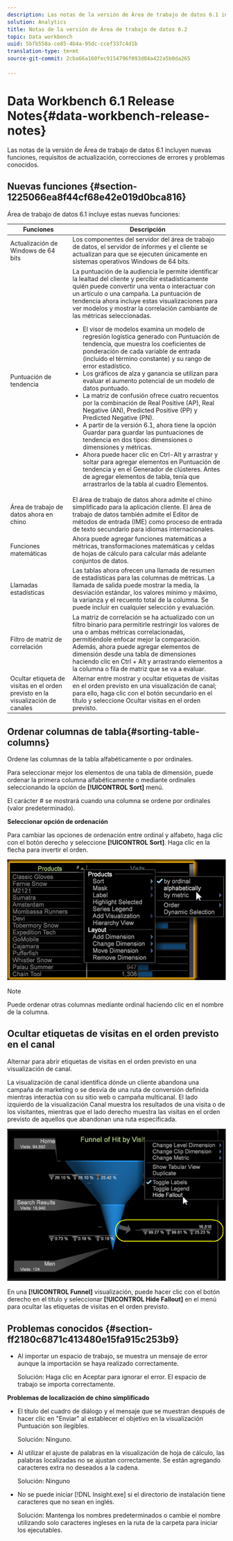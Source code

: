 ```yaml
---
description: Las notas de la versión de Área de trabajo de datos 6.1 incluyen nuevas funciones, requisitos de actualización, correcciones de errores y problemas conocidos.
solution: Analytics
title: Notas de la versión de Área de trabajo de datos 6.2
topic: Data workbench
uuid: 5bfb558a-ce85-4b4a-95dc-ccef337c4d1b
translation-type: tm+mt
source-git-commit: 2cba66a160fec9154796f093d04a422a5b0da265

---
```



# Data Workbench 6.1 Release Notes{#data-workbench-release-notes}

Las notas de la versión de Área de trabajo de datos 6.1 incluyen nuevas funciones, requisitos de actualización, correcciones de errores y problemas conocidos.

## Nuevas funciones {#section-1225066ea8f44cf68e42e019d0bca816}

Área de trabajo de datos 6.1 incluye estas nuevas funciones:

| Funciones  | Descripción |
|--- |--- |
| Actualización de Windows de 64 bits | Los componentes del servidor del área de trabajo de datos, el servidor de informes y el cliente se actualizan para que se ejecuten únicamente en sistemas operativos Windows de 64 bits. |
| Puntuación de tendencia | La puntuación de la audiencia le permite identificar la lealtad del cliente y percibir estadísticamente quién puede convertir una venta o interactuar con un artículo o una campaña. La puntuación de tendencia ahora incluye estas visualizaciones para ver modelos y mostrar la correlación cambiante de las métricas seleccionadas.<ul><li>El visor de modelos examina un modelo de regresión logística generado con Puntuación de tendencia, que muestra los coeficientes de ponderación de cada variable de entrada (incluido el término constante) y su rango de error estadístico. </li><li>Los gráficos de alza y ganancia se utilizan para evaluar el aumento potencial de un modelo de datos puntuado.</li><li>La matriz de confusión ofrece cuatro recuentos por la combinación de Real Positive (AP), Real Negative (AN), Predicted Positive (PP) y Predicted Negative (PN).</li> <li>A partir de la versión 6.1, ahora tiene la opción Guardar para guardar las puntuaciones de tendencia en dos tipos: dimensiones o dimensiones y métricas.</li><li>Ahora puede hacer clic en Ctrl-Alt y arrastrar y soltar para agregar elementos en Puntuación de tendencia y en el Generador de clústeres. Antes de agregar elementos de tabla, tenía que arrastrarlos de la tabla al cuadro Elementos.</li></ul> |
| Área de trabajo de datos ahora en chino | El área de trabajo de datos ahora admite el chino simplificado para la aplicación cliente. El área de trabajo de datos también admite el Editor de métodos de entrada (IME) como proceso de entrada de texto secundario para idiomas internacionales. |
| Funciones matemáticas | Ahora puede agregar funciones matemáticas a métricas, transformaciones matemáticas y celdas de hojas de cálculo para calcular más adelante conjuntos de datos. |
| Llamadas estadísticas | Las tablas ahora ofrecen una llamada de resumen de estadísticas para las columnas de métricas. La llamada de salida puede mostrar la media, la desviación estándar, los valores mínimo y máximo, la varianza y el recuento total de la columna. Se puede incluir en cualquier selección y evaluación. |
| Filtro de matriz de correlación | La matriz de correlación se ha actualizado con un filtro binario para permitirle restringir los valores de una o ambas métricas correlacionadas, permitiéndole enfocar mejor la comparación. Además, ahora puede agregar elementos de dimensión desde una tabla de dimensiones haciendo clic en Ctrl + Alt y arrastrando elementos a la columna o fila de matriz que se va a evaluar. |
| Ocultar etiqueta de visitas en el orden previsto en la visualización de canales | Alternar entre mostrar y ocultar etiquetas de visitas en el orden previsto en una visualización de canal; para ello, haga clic con el botón secundario en el título y seleccione Ocultar visitas en el orden previsto. |

## Ordenar columnas de tabla{#sorting-table-columns}

Ordene las columnas de la tabla alfabéticamente o por ordinales.

Para seleccionar mejor los elementos de una tabla de dimensión, puede ordenar la primera columna alfabéticamente o mediante ordinales seleccionando la opción de **[!UICONTROL Sort]** menú.

El carácter # se mostrará cuando una columna se ordene por ordinales (valor predeterminado).

**Seleccionar opción de ordenación**

Para cambiar las opciones de ordenación entre ordinal y alfabeto, haga clic con el botón derecho y seleccione **[!UICONTROL Sort]**. Haga clic en la flecha para invertir el orden.

![](assets/sort_table_alpha.png)

>[!NOTE]
>
>Puede ordenar otras columnas mediante ordinal haciendo clic en el nombre de la columna.

## Ocultar etiquetas de visitas en el orden previsto en el canal

Alternar para abrir etiquetas de visitas en el orden previsto en una visualización de canal.

La visualización de canal identifica dónde un cliente abandona una campaña de marketing o se desvía de una ruta de conversión definida mientras interactúa con su sitio web o campaña multicanal. El lado izquierdo de la visualización Canal muestra los resultados de una visita o de los visitantes, mientras que el lado derecho muestra las visitas en el orden previsto de aquellos que abandonan una ruta especificada.

![](assets/c_funnel_hide_fallout.png)

En una **[!UICONTROL Funnel]** visualización, puede hacer clic con el botón derecho en el título y seleccionar **[!UICONTROL Hide Fallout]** en el menú para ocultar las etiquetas de visitas en el orden previsto.

## Problemas conocidos {#section-ff2180c6871c413480e15fa915c253b9}

* Al importar un espacio de trabajo, se muestra un mensaje de error aunque la importación se haya realizado correctamente.

   Solución: Haga clic en Aceptar para ignorar el error. El espacio de trabajo se importa correctamente.

**Problemas de localización de chino simplificado**

* El título del cuadro de diálogo y el mensaje que se muestran después de hacer clic en &quot;Enviar&quot; al establecer el objetivo en la visualización Puntuación son ilegibles.

   Solución: Ninguno.
* Al utilizar el ajuste de palabras en la visualización de hoja de cálculo, las palabras localizadas no se ajustan correctamente. Se están agregando caracteres extra no deseados a la cadena.

   Solución: Ninguno
* No se puede iniciar [!DNL Insight.exe] si el directorio de instalación tiene caracteres que no sean en inglés.

   Solución: Mantenga los nombres predeterminados o cambie el nombre utilizando solo caracteres ingleses en la ruta de la carpeta para iniciar los ejecutables.
